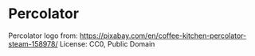 # Percolator

Percolator logo from:
https://pixabay.com/en/coffee-kitchen-percolator-steam-158978/
License: CC0, Public Domain
